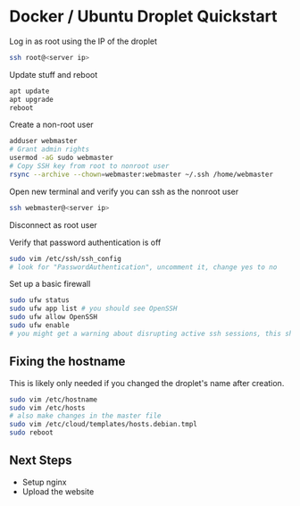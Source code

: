 # Docker / Ubuntu Droplet Quickstart

Log in as root using the IP of the droplet
```sh
ssh root@<server ip>
```

Update stuff and reboot
```sh
apt update
apt upgrade
reboot
```

Create a non-root user
```sh
adduser webmaster
# Grant admin rights
usermod -aG sudo webmaster
# Copy SSH key from root to nonroot user
rsync --archive --chown=webmaster:webmaster ~/.ssh /home/webmaster

```


Open new terminal and verify you can ssh as the nonroot user
```sh
ssh webmaster@<server ip>
```

Disconnect as root user

Verify that password authentication is off
```sh
sudo vim /etc/ssh/ssh_config
# look for "PasswordAuthentication", uncomment it, change yes to no
```

Set up a basic firewall
```sh
sudo ufw status
sudo ufw app list # you should see OpenSSH
sudo ufw allow OpenSSH
sudo ufw enable 
# you might get a warning about disrupting active ssh sessions, this shouldn't be a problem
```

## Fixing the hostname

This is likely only needed if you changed the droplet's name after creation.

```sh
sudo vim /etc/hostname
sudo vim /etc/hosts
# also make changes in the master file
sudo vim /etc/cloud/templates/hosts.debian.tmpl
sudo reboot
```

## Next Steps

- Setup nginx
- Upload the website